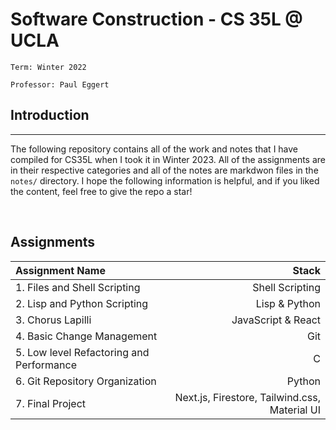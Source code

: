 # Software Construction - CS 35L @ UCLA

`Term: Winter 2022`

`Professor: Paul Eggert`

## Introduction

---

The following repository contains all of the work and notes that I have compiled for CS35L when I took it in Winter 2023. All of the assignments are in their respective categories and all of the notes are markdwon files in the `notes/` directory. I hope the following information is helpful, and if you liked the content, feel free to give the repo a star!

&nbsp;
&nbsp;
&nbsp;

## Assignments

| Assignment Name                          |                                         Stack |
| :--------------------------------------- | --------------------------------------------: |
| 1. Files and Shell Scripting             |                               Shell Scripting |
| 2. Lisp and Python Scripting             |                                 Lisp & Python |
| 3. Chorus Lapilli                        |                            JavaScript & React |
| 4. Basic Change Management               |                                           Git |
| 5. Low level Refactoring and Performance |                                             C |
| 6. Git Repository Organization           |                                        Python |
| 7. Final Project                         | Next.js, Firestore, Tailwind.css, Material UI |
